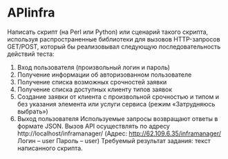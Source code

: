 # APIinfra
Написать скрипт (на Perl или Python) или сценарий такого скрипта, используя распространенные
библиотеки для вызовов HTTP-запросов GET/POST, который бы реализовывал следующую
последовательность действий теста:
1) Вход пользователя (произвольный логин и пароль)
2) Получение информации об авторизованном пользователе
3) Получение списка возможных срочностей заявки
4) Получение списка доступных клиенту типов заявок
5) Создание заявки от клиента с произвольной срочностью и типом и без указания элемента
или услуги сервиса (режим «Затрудняюсь выбрать»)
6) Выход пользователя
Используемые запросы возвращают ответы в формате JSON.
Вызов API осуществлять по адресу http://localhost/inframanager/ 
(Адрес: http://62.109.6.35/inframanager/
Логин – user
Пароль – user)
Требуемый результат задания: текст написанного скрипта.